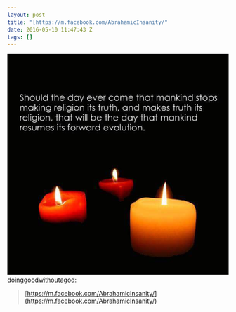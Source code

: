 ```yaml
---
layout: post
title: "[https://m.facebook.com/AbrahamicInsanity/"
date: 2016-05-10 11:47:43 Z
tags: []
---
```

![](/media/2016/05/144143727914.jpg)
[doinggoodwithoutagod](http://doinggoodwithoutagod.tumblr.com/post/144086288434):

> [https://m.facebook.com/AbrahamicInsanity/](https://m.facebook.com/AbrahamicInsanity/)
